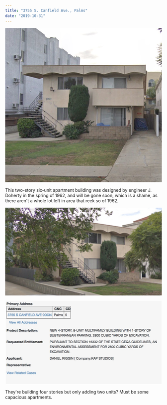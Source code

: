 ```yaml
---
title: "3755 S. Canfield Ave., Palms"
date: "2019-10-31"
---
```


![](images/9c385-screen-shot-2019-10-30-at-3.30.25-pm.jpg)

This two-story six-unit apartment building was designed by engineer J. Doherty in the spring of 1962, and will be gone soon, which is a shame, as there aren't a whole lot left in area that reek so of 1962.

![](images/Screen-Shot-2019-10-30-at-3.30.57-PM-1024x573.jpg)

![](images/d8af7-screen-shot-2019-10-30-at-3.33.13-pm.jpg)

They're building four stories but only adding two units? Must be some capacious apartments.
